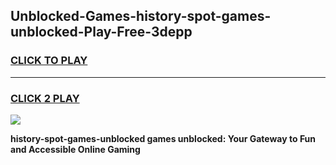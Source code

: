 
## Unblocked-Games-history-spot-games-unblocked-Play-Free-3depp
<h3>
<a href="https://premium76.site?title=history-spot-games-unblocked&ref=23A">CLICK TO PLAY</a></h3>
<hr>

<h3>
<a href="https://premium76.site?title=history-spot-games-unblocked&ref=23A">CLICK 2 PLAY</a>
  
</h3>

<a href="https://premium76.site?title=history-spot-games-unblocked&ref=23A"><img src="https://clearcache.store/games.png"></a>


**history-spot-games-unblocked games unblocked: Your Gateway to Fun and Accessible Online Gaming**
